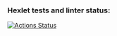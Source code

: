 ### Hexlet tests and linter status:
[![Actions Status](https://github.com/nastyaveli/php-project-45/actions/workflows/hexlet-check.yml/badge.svg)](https://github.com/nastyaveli/php-project-45/actions)